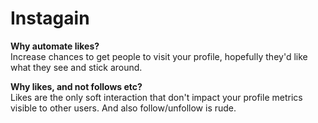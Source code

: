 # Instagain

**Why automate likes?**\
Increase chances to get people to visit your profile, hopefully they'd like what they see and stick around.

**Why likes, and not follows etc?**\
Likes are the only soft interaction that don't impact your profile metrics visible to other users. And also follow/unfollow is rude.
